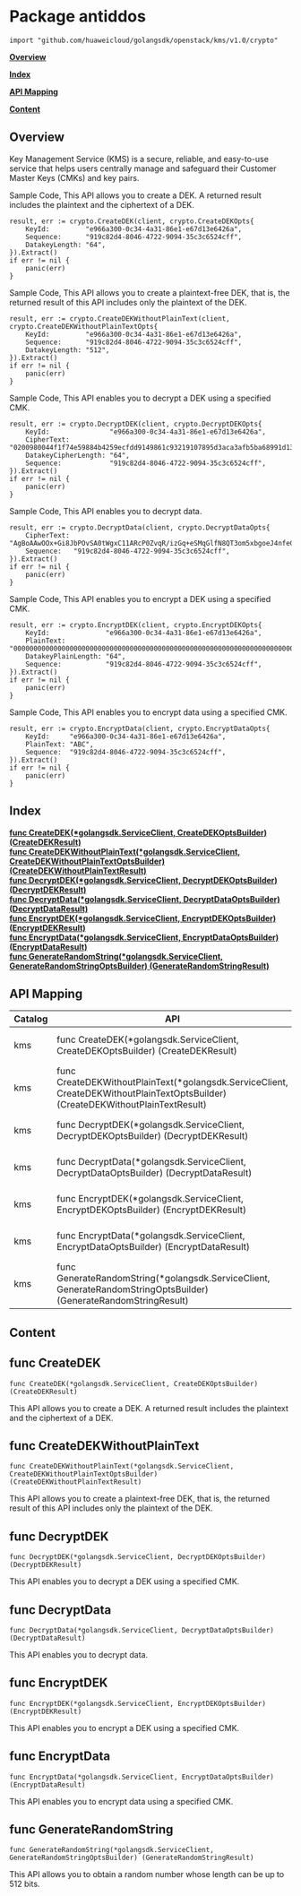 # Package antiddos
    import "github.com/huaweicloud/golangsdk/openstack/kms/v1.0/crypto"
**[Overview](#overview)**  

**[Index](#index)**  

**[API Mapping](#api-mapping)**  

**[Content](#content)**  

## Overview
Key Management Service (KMS) is a secure, reliable, and easy-to-use service that helps users centrally manage and safeguard their Customer Master Keys (CMKs) and key pairs.

Sample Code, This API allows you to create a DEK. A returned result includes the plaintext and the ciphertext of a DEK.

    
    result, err := crypto.CreateDEK(client, crypto.CreateDEKOpts{
        KeyId:         "e966a300-0c34-4a31-86e1-e67d13e6426a",
        Sequence:      "919c82d4-8046-4722-9094-35c3c6524cff",
        DatakeyLength: "64",
    }).Extract()
    if err != nil {
        panic(err)
    }
    
Sample Code, This API allows you to create a plaintext-free DEK, that is, the returned result of this API includes only the plaintext of the DEK.

    
    result, err := crypto.CreateDEKWithoutPlainText(client, crypto.CreateDEKWithoutPlainTextOpts{
        KeyId:         "e966a300-0c34-4a31-86e1-e67d13e6426a",
        Sequence:      "919c82d4-8046-4722-9094-35c3c6524cff",
        DatakeyLength: "512",
    }).Extract()
    if err != nil {
        panic(err)
    }
    
Sample Code, This API enables you to decrypt a DEK using a specified CMK.

    
    result, err := crypto.DecryptDEK(client, crypto.DecryptDEKOpts{
        KeyId:               "e966a300-0c34-4a31-86e1-e67d13e6426a",
        CipherText:          "0200980044f1f74e59884b4259ecfdd9149861c93219107895d3aca3afb5ba68991d13679db3736e820d75a17309535b14d6d12796eac84dc4e826ec15ee7db38df0fdb4e97e6c9991f4f043e878387db6d3d48946799f056a8bb9b1952cd73dd1548f2b3939e209df341dd028cb4306925ade0b65393636613330302d306333342d346133312d383665312d65363764313365363432366100000000b90c13a32b15375fbb0f14d6bec4b45d96a328afdb1258747c489e6dbb28a897",
        DatakeyCipherLength: "64",
        Sequence:            "919c82d4-8046-4722-9094-35c3c6524cff",
    }).Extract()
    if err != nil {
        panic(err)
    }
    
Sample Code, This API enables you to decrypt data.

    
    result, err := crypto.DecryptData(client, crypto.DecryptDataOpts{
        CipherText: "AgBoAAwOOx+Gi8JbPOvSA0tWgxC11ARcP0ZvqR/izGq+eSMqGlfN8QT3om5xbgoeJ4nfeGK0wcyyvRmpSLvhOyw6J3ZlOTY2YTMwMC0wYzM0LTRhMzEtODZlMS1lNjdkMTNlNjQyNmEAAAAA/XZGoJQFDcRsMwBxoSBuFGb6BwYULbGPN4352ZyZyGw=",
        Sequence:   "919c82d4-8046-4722-9094-35c3c6524cff",
    }).Extract()
    if err != nil {
        panic(err)
    }
    
Sample Code, This API enables you to encrypt a DEK using a specified CMK.

    
    result, err := crypto.EncryptDEK(client, crypto.EncryptDEKOpts{
        KeyId:              "e966a300-0c34-4a31-86e1-e67d13e6426a",
        PlainText:          "00000000000000000000000000000000000000000000000000000000000000000000000000000000000000000000000000000000000000000000000000000000F5A5FD42D16A20302798EF6ED309979B43003D2320D9F0E8EA9831A92759FB4B",
        DatakeyPlainLength: "64",
        Sequence:           "919c82d4-8046-4722-9094-35c3c6524cff",
    }).Extract()
    if err != nil {
        panic(err)
    }
    
Sample Code, This API enables you to encrypt data using a specified CMK.

    
    result, err := crypto.EncryptData(client, crypto.EncryptDataOpts{
        KeyId:     "e966a300-0c34-4a31-86e1-e67d13e6426a",
        PlainText: "ABC",
        Sequence:  "919c82d4-8046-4722-9094-35c3c6524cff",
    }).Extract()
    if err != nil {
        panic(err)
    }
    
## Index
**[func CreateDEK(*golangsdk.ServiceClient, CreateDEKOptsBuilder) (CreateDEKResult)](#func-createdek)**  
**[func CreateDEKWithoutPlainText(*golangsdk.ServiceClient, CreateDEKWithoutPlainTextOptsBuilder) (CreateDEKWithoutPlainTextResult)](#func-createdekwithoutplaintext)**  
**[func DecryptDEK(*golangsdk.ServiceClient, DecryptDEKOptsBuilder) (DecryptDEKResult)](#func-decryptdek)**  
**[func DecryptData(*golangsdk.ServiceClient, DecryptDataOptsBuilder) (DecryptDataResult)](#func-decryptdata)**  
**[func EncryptDEK(*golangsdk.ServiceClient, EncryptDEKOptsBuilder) (EncryptDEKResult)](#func-encryptdek)**  
**[func EncryptData(*golangsdk.ServiceClient, EncryptDataOptsBuilder) (EncryptDataResult)](#func-encryptdata)**  
**[func GenerateRandomString(*golangsdk.ServiceClient, GenerateRandomStringOptsBuilder) (GenerateRandomStringResult)](#func-generaterandomstring)**  
## API Mapping
|Catalog|API|EndPoint|
|----|---|--------|
|kms|func CreateDEK(*golangsdk.ServiceClient, CreateDEKOptsBuilder) (CreateDEKResult)|POST /v1.0/{project_id}/kms/create-datakey|
|kms|func CreateDEKWithoutPlainText(*golangsdk.ServiceClient, CreateDEKWithoutPlainTextOptsBuilder) (CreateDEKWithoutPlainTextResult)|POST /v1.0/{project_id}/kms/create-datakey-without-plaintext|
|kms|func DecryptDEK(*golangsdk.ServiceClient, DecryptDEKOptsBuilder) (DecryptDEKResult)|POST /v1.0/{project_id}/kms/decrypt-datakey|
|kms|func DecryptData(*golangsdk.ServiceClient, DecryptDataOptsBuilder) (DecryptDataResult)|POST /v1.0/{project_id}/kms/decrypt-data|
|kms|func EncryptDEK(*golangsdk.ServiceClient, EncryptDEKOptsBuilder) (EncryptDEKResult)|POST /v1.0/{project_id}/kms/encrypt-datakey|
|kms|func EncryptData(*golangsdk.ServiceClient, EncryptDataOptsBuilder) (EncryptDataResult)|POST /v1.0/{project_id}/kms/encrypt-data|
|kms|func GenerateRandomString(*golangsdk.ServiceClient, GenerateRandomStringOptsBuilder) (GenerateRandomStringResult)|POST /v1.0/{project_id}/kms/gen-random|
## Content
## func CreateDEK
    func CreateDEK(*golangsdk.ServiceClient, CreateDEKOptsBuilder) (CreateDEKResult)  
This API allows you to create a DEK. A returned result includes the plaintext and the ciphertext of a DEK.
## func CreateDEKWithoutPlainText
    func CreateDEKWithoutPlainText(*golangsdk.ServiceClient, CreateDEKWithoutPlainTextOptsBuilder) (CreateDEKWithoutPlainTextResult)  
This API allows you to create a plaintext-free DEK, that is, the returned result of this API includes only the plaintext of the DEK.
## func DecryptDEK
    func DecryptDEK(*golangsdk.ServiceClient, DecryptDEKOptsBuilder) (DecryptDEKResult)  
This API enables you to decrypt a DEK using a specified CMK.
## func DecryptData
    func DecryptData(*golangsdk.ServiceClient, DecryptDataOptsBuilder) (DecryptDataResult)  
This API enables you to decrypt data.
## func EncryptDEK
    func EncryptDEK(*golangsdk.ServiceClient, EncryptDEKOptsBuilder) (EncryptDEKResult)  
This API enables you to encrypt a DEK using a specified CMK.
## func EncryptData
    func EncryptData(*golangsdk.ServiceClient, EncryptDataOptsBuilder) (EncryptDataResult)  
This API enables you to encrypt data using a specified CMK.
## func GenerateRandomString
    func GenerateRandomString(*golangsdk.ServiceClient, GenerateRandomStringOptsBuilder) (GenerateRandomStringResult)  
This API allows you to obtain a random number whose length can be up to 512 bits.
